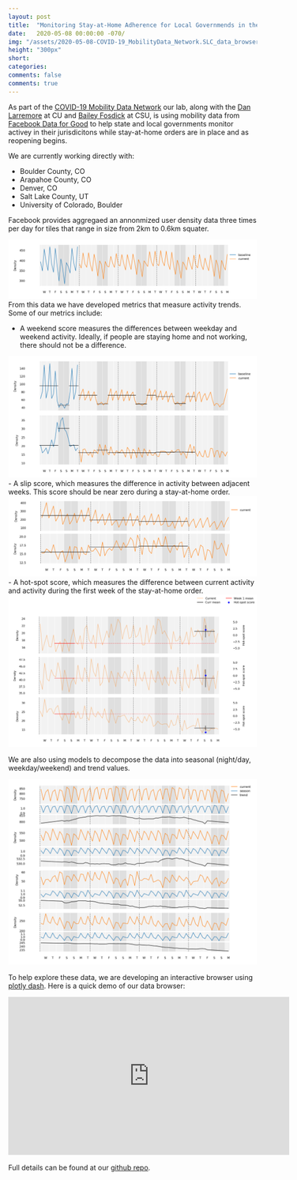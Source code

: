 ```yaml
---
layout: post
title:  "Monitoring Stay-at-Home Adherence for Local Governmends in the COVID-19 Pandemic"
date:   2020-05-08 00:00:00 -070/
img: "/assets/2020-05-08-COVID-19_MobilityData_Network.SLC_data_browser.png"
height: "300px"
short: 
categories: 
comments: false
comments: true
---
```


As part of the [COVID-19 Mobility Data Network](https://www.covid19mobility.org/) our lab, along
with the [Dan Larremore](https://larremorelab.github.io/) at CU and 
[Bailey Fosdick](https://www.stat.colostate.edu/~bailey/) at CSU, is using mobility data from
[Facebook Data for
Good](https://dataforgood.fb.com/tools/disease-prevention-maps/) to help state
and local governments monitor activey in their jurisdicitons while stay-at-home
orders are in place and as reopening begins.

We are currently working directly with:
- Boulder County, CO
- Arapahoe County, CO
- Denver, CO
- Salt Lake County, UT
- University of Colorado, Boulder

Facebook provides aggregaed an annonmized user density data three times per day
for tiles that range in size from 2km to 0.6km squater. 
<center>
<img src="https://raw.githubusercontent.com/ryanlayer/COvid19/master/imgs/Boulder_example_tile.png" />
</center>
From this data we have developed metrics that measure activity trends.  Some of
our metrics include:

- A weekend score measures the differences between weekday and weekend activity.
Ideally, if people are staying home and not working, there should not be a
difference.
<center>
<img src="https://raw.githubusercontent.com/ryanlayer/COvid19/master/imgs/colorado_example_tile_ws_diffs.png" />
</center>
- A slip score, which measures the difference in activity between adjacent
weeks. This score should be near zero during a stay-at-home order.
<center>
<img src="https://raw.githubusercontent.com/ryanlayer/COvid19/master/imgs/coloreado_example_slip_scores.png" />
</center>
- A hot-spot score, which measures the difference between current activity and
activity during the first week of the stay-at-home order.
<center>
<img src="https://raw.githubusercontent.com/ryanlayer/COvid19/master/imgs/colorado_hotspot_scores.png" />
</center>

We are also using models to decompose the data into seasonal (night/day, weekday/weekend) and trend values.
<center>
<img src="https://github.com/ryanlayer/COvid19/blob/master/imgs/colorado_example_season_trend_split.png?raw=true" />
</center>

To help explore these data, we are developing an interactive browser using 
[plotly dash](https://plotly.com/dash/). Here is a quick demo of our data browser:

<iframe width="569" height="320" src="https://www.youtube.com/embed/2xV9VDY7vG8" frameborder="0" allow="autoplay; encrypted-media" allowfullscreen></iframe>

Full details can be found at our [github repo](https://github.com/ryanlayer/COvid19).


